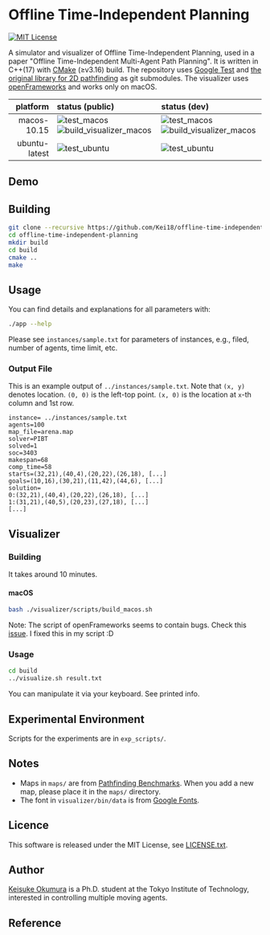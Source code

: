 Offline Time-Independent Planning
===
[![MIT License](http://img.shields.io/badge/license-MIT-blue.svg?style=flat)](LICENSE)

A simulator and visualizer of Offline Time-Independent Planning, used in a paper "Offline Time-Independent Multi-Agent Path Planning".
It is written in C++(17) with [CMake](https://cmake.org/) (≥v3.16) build.
The repository uses [Google Test](https://github.com/google/googletest) and [the original library for 2D pathfinding](https://github.com/Kei18/grid-pathfinding) as git submodules.
The visualizer uses [openFrameworks](https://openframeworks.cc) and works only on macOS.


| platform | status (public) | status (dev) |
| ---: | :--- |:--- |
| macos-10.15 | ![test_macos](https://github.com/Kei18/offline-time-independent-planning/workflows/test_macos/badge.svg?branch=public) ![build_visualizer_macos](https://github.com/Kei18/offline-time-independent-planning/workflows/build_visualizer_macos/badge.svg?branch=public) | ![test_macos](https://github.com/Kei18/offline-time-independent-planning/workflows/test_macos/badge.svg?branch=dev) ![build_visualizer_macos](https://github.com/Kei18/offline-time-independent-planning/workflows/build_visualizer_macos/badge.svg?branch=dev) |
| ubuntu-latest | ![test_ubuntu](https://github.com/Kei18/offline-time-independent-planning/workflows/test_ubuntu/badge.svg?branch=public) | ![test_ubuntu](https://github.com/Kei18/offline-time-independent-planning/workflows/test_ubuntu/badge.svg?branch=dev) |

## Demo

## Building

```sh
git clone --recursive https://github.com/Kei18/offline-time-independent-planning.git
cd offline-time-independent-planning
mkdir build
cd build
cmake ..
make
```

## Usage


You can find details and explanations for all parameters with:
```sh
./app --help
```

Please see `instances/sample.txt` for parameters of instances, e.g., filed, number of agents, time limit, etc.

### Output File

This is an example output of `../instances/sample.txt`.
Note that `(x, y)` denotes location.
`(0, 0)` is the left-top point.
`(x, 0)` is the location at `x`-th column and 1st row.
```
instance= ../instances/sample.txt
agents=100
map_file=arena.map
solver=PIBT
solved=1
soc=3403
makespan=68
comp_time=58
starts=(32,21),(40,4),(20,22),(26,18), [...]
goals=(10,16),(30,21),(11,42),(44,6), [...]
solution=
0:(32,21),(40,4),(20,22),(26,18), [...]
1:(31,21),(40,5),(20,23),(27,18), [...]
[...]
```

## Visualizer

### Building
It takes around 10 minutes.

#### macOS
```sh
bash ./visualizer/scripts/build_macos.sh
```

Note: The script of openFrameworks seems to contain bugs. Check this [issue](https://github.com/openframeworks/openFrameworks/issues/6623). I fixed this in my script :D


### Usage
```sh
cd build
../visualize.sh result.txt
```

You can manipulate it via your keyboard. See printed info.

## Experimental Environment

Scripts for the experiments are in `exp_scripts/`.

## Notes
- Maps in `maps/` are from [Pathfinding Benchmarks](https://movingai.com/benchmarks/).
  When you add a new map, please place it in the `maps/` directory.
- The font in `visualizer/bin/data` is from [Google Fonts](https://fonts.google.com/).

## Licence
This software is released under the MIT License, see [LICENSE.txt](LICENCE.txt).

## Author
[Keisuke Okumura](https://kei18.github.io) is a Ph.D. student at the Tokyo Institute of Technology, interested in controlling multiple moving agents.

## Reference
